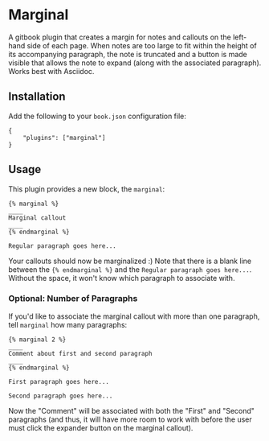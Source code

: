 # Marginal

A gitbook plugin that creates a margin for notes and callouts on the left-hand side of each page. When notes are too large to fit within the height of its accompanying paragraph, the note is truncated and a button is made visible that allows the note to expand (along with the associated paragraph). Works best with Asciidoc.

## Installation

Add the following to your `book.json` configuration file:

```
{
	"plugins": ["marginal"]
}
```

## Usage

This plugin provides a new block, the `marginal`:


```
{% marginal %}
____
Marginal callout
____
{% endmarginal %}

Regular paragraph goes here...
```

Your callouts should now be marginalized :) Note that there is a blank line between the `{% endmarginal %}` and the `Regular paragraph goes here...`. Without the space, it won't know which paragraph to associate with.

### Optional: Number of Paragraphs

If you'd like to associate the marginal callout with more than one paragraph, tell `marginal` how many paragraphs:


```
{% marginal 2 %}
____
Comment about first and second paragraph
____
{% endmarginal %}

First paragraph goes here...

Second paragraph goes here...
```

Now the "Comment" will be associated with both the "First" and "Second" paragraphs (and thus, it will have more room to work with before the user must click the expander button on the marginal callout).
